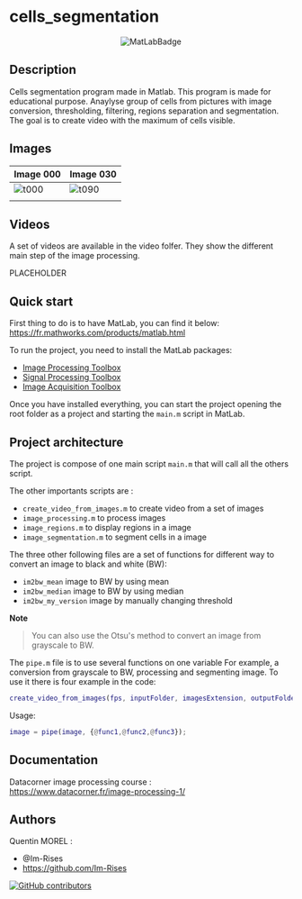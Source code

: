# cells_segmentation

<p align="center">
    <img src="https://www.mathworks.com/matlabcentral/images/matlab-file-exchange.svg" alt="MatLabBadge">
</p>

## Description

Cells segmentation program made in Matlab.
This program is made for educational purpose. 
Anaylyse group of cells from pictures with image conversion, thresholding, filtering, regions separation and segmentation.
The goal is to create video with the maximum of cells visible.

## Images

|Image 000|Image 030|
|---|---|
|![t000](https://user-images.githubusercontent.com/59691442/174499468-cc84d8b5-6d31-46a0-bbd4-3127c611e084.png)|![t090](https://user-images.githubusercontent.com/59691442/174499479-88b99f06-42f1-413c-b96d-13fbb81b208e.png)|
| | |

<!--
|Image 060|Image 090|
|---|---|
|![t060](https://user-images.githubusercontent.com/59691442/174499477-7c6cee2d-3039-44c5-b90a-75e859641261.png)|
![t030](https://user-images.githubusercontent.com/59691442/174499475-f706296f-4c82-47ac-bd36-ef4fbeab92d9.png)|
-->

## Videos

A set of videos are available in the video folfer. They show the different main step of the image processing.

PLACEHOLDER

## Quick start

First thing to do is to have MatLab, you can find it below:  
<https://fr.mathworks.com/products/matlab.html>

To run the project, you need to install the MatLab packages:
- [Image Processing Toolbox](https://fr.mathworks.com/products/image.html)
- [Signal Processing Toolbox](https://fr.mathworks.com/products/signal.html)
- [Image Acquisition Toolbox](https://fr.mathworks.com/products/image-acquisition.html)

Once you have installed everything, you can start the project opening the root folder as a project and starting the `main.m` script in MatLab.

## Project architecture

The project is compose of one main script `main.m` that will call all the others script.

The other importants scripts are :
- `create_video_from_images.m` to create video from a set of images
- `image_processing.m` to process images
- `image_regions.m` to display regions in a image
- `image_segmentation.m` to segment cells in a image

The three other following files are a set of functions for different way to convert an image to black and white (BW):
- `im2bw_mean` image to BW by using mean
- `im2bw_median` image to BW by using median
- `im2bw_my_version` image by manually changing threshold

**Note**
> You can also use the Otsu's method to convert an image from grayscale to BW.

The `pipe.m` file is to use several functions on one variable 
For example, a conversion from grayscale to BW, processing and segmenting image.
To use it there is four example in the code:  

```matlab
create_video_from_images(fps, inputFolder, imagesExtension, outputFolder, 'cells-4-bw-processed-segmented.avi', {im2bwSelectedFunc, @image_processing,@image_segmentation});
```

Usage:

```matlab
image = pipe(image, {@func1,@func2,@func3});
```

## Documentation

Datacorner image processing course :  
<https://www.datacorner.fr/image-processing-1/>

## Authors

Quentin MOREL :

- @Im-Rises
- <https://github.com/Im-Rises>

[![GitHub contributors](https://contrib.rocks/image?repo=Im-Rises/cells_segmentation)](https://github.com/Im-Rises/cells_segmentation/graphs/contributors)
